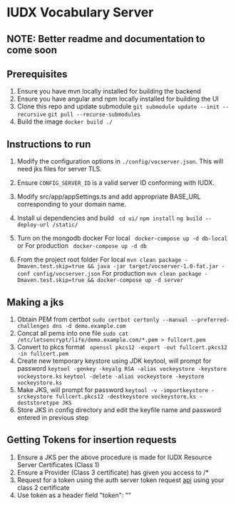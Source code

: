 # IUDX Vocabulary Server

## NOTE: Better readme and documentation to come soon

## Prerequisites 
1. Ensure you have mvn locally installed for building the backend
2. Ensure you have angular and npm locally installed for building the UI
3. Clone this repo and update submodule 
   `git submodule update --init --recursive` 
   `git pull --recurse-submodules` 
4. Build the image 
   `docker build ./`

## Instructions to run 

1. Modify the configuration options in `./config/vocserver.json`. This will need jks files for server TLS.
2. Ensure `CONFIG_SERVER_ID` is a valid server ID conforming with IUDX.
3. Modify src/app/appSettings.ts and add appropriate BASE_URL corresponding to your domain name.
4. Install ui dependencies and build
   ` cd ui/` 
   `npm install` 
   `ng build --deploy-url /static/` 
   
5. Turn on the mongodb docker 
For local
` docker-compose up -d db-local` 
or
For production
` docker-compose up -d db` 

5. From the project root folder 
For local
` mvn clean package -Dmaven.test.skip=true && java -jar target/vocserver-1.0-fat.jar -conf config/vocserver.json
`
For production
` mvn clean package -Dmaven.test.skip=true && docker-compose up -d server
`


## Making a jks 

1. Obtain PEM from certbot 
`sudo certbot certonly --manual --preferred-challenges dns -d demo.example.com`
2. Concat all pems into one file 
`sudo cat /etc/letsencrypt/life/demo.example.com/*.pem > fullcert.pem`
3. Convert to pkcs format 
` openssl pkcs12 -export -out fullcert.pkcs12 -in fullcert.pem`
4. Create new temporary keystore using JDK keytool, will prompt for password 
`keytool -genkey -keyalg RSA -alias vockeystore -keystore vockeystore.ks` 
`keytool -delete -alias vockeystore -keystore vockeystore.ks` 
5. Make JKS, will prompt for password 
`keytool -v -importkeystore -srckeystore fullcert.pkcs12 -destkeystore vockeystore.ks -deststoretype JKS`
6. Store JKS in config directory and edit the keyfile name and password entered in previous step


## Getting Tokens for insertion requests
1. Ensure a JKS per the above procedure is made for IUDX Resource Server Certificates (Class 1)
2. Ensure a Provider (Class 3 certificate) has given you access to <voc-server-url>/*
3. Request for a token using the auth server token request [api](http://auth.iudx.org.in/token.html) using your class 2 certificate
4. Use token as a header field "token": "<token>"

